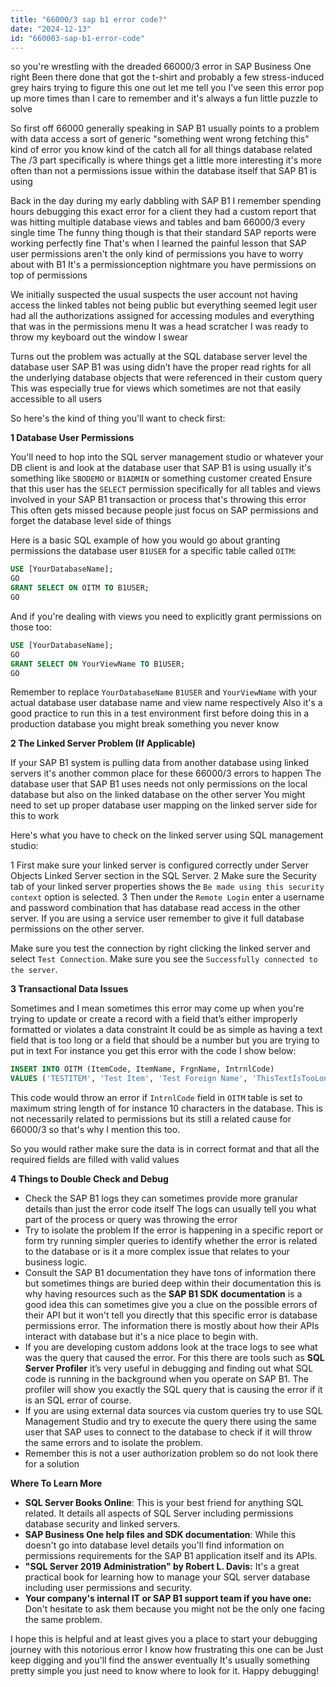 ```yaml
---
title: "66000/3 sap b1 error code?"
date: "2024-12-13"
id: "660003-sap-b1-error-code"
---
```


 so you're wrestling with the dreaded 66000/3 error in SAP Business One right Been there done that got the t-shirt and probably a few stress-induced grey hairs trying to figure this one out let me tell you I've seen this error pop up more times than I care to remember and it's always a fun little puzzle to solve

So first off 66000 generally speaking in SAP B1 usually points to a problem with data access a sort of generic "something went wrong fetching this" kind of error you know kind of the catch all for all things database related The /3 part specifically is where things get a little more interesting it's more often than not a permissions issue within the database itself that SAP B1 is using

Back in the day during my early dabbling with SAP B1 I remember spending hours debugging this exact error for a client they had a custom report that was hitting multiple database views and tables and bam 66000/3 every single time The funny thing though is that their standard SAP reports were working perfectly fine That's when I learned the painful lesson that SAP user permissions aren't the only kind of permissions you have to worry about with B1 It's a permissionception nightmare you have permissions on top of permissions

We initially suspected the usual suspects the user account not having access the linked tables not being public but everything seemed legit user had all the authorizations assigned for accessing modules and everything that was in the permissions menu It was a head scratcher I was ready to throw my keyboard out the window I swear

Turns out the problem was actually at the SQL database server level the database user SAP B1 was using didn’t have the proper read rights for all the underlying database objects that were referenced in their custom query This was especially true for views which sometimes are not that easily accessible to all users

So here's the kind of thing you'll want to check first:

**1 Database User Permissions**

You'll need to hop into the SQL server management studio or whatever your DB client is and look at the database user that SAP B1 is using usually it's something like `SBODEMO` or `B1ADMIN` or something customer created Ensure that this user has the `SELECT` permission specifically for all tables and views involved in your SAP B1 transaction or process that's throwing this error This often gets missed because people just focus on SAP permissions and forget the database level side of things

Here is a basic SQL example of how you would go about granting permissions the database user `B1USER` for a specific table called `OITM`:

```sql
USE [YourDatabaseName];
GO
GRANT SELECT ON OITM TO B1USER;
GO
```

And if you're dealing with views you need to explicitly grant permissions on those too:

```sql
USE [YourDatabaseName];
GO
GRANT SELECT ON YourViewName TO B1USER;
GO
```

Remember to replace `YourDatabaseName` `B1USER` and `YourViewName` with your actual database user database name and view name respectively Also it's a good practice to run this in a test environment first before doing this in a production database you might break something you never know

**2 The Linked Server Problem (If Applicable)**

If your SAP B1 system is pulling data from another database using linked servers it's another common place for these 66000/3 errors to happen The database user that SAP B1 uses needs not only permissions on the local database but also on the linked database on the other server You might need to set up proper database user mapping on the linked server side for this to work

Here's what you have to check on the linked server using SQL management studio:

1 First make sure your linked server is configured correctly under Server Objects Linked Server section in the SQL Server.
2 Make sure the Security tab of your linked server properties shows the `Be made using this security context` option is selected.
3 Then under the `Remote Login` enter a username and password combination that has database read access in the other server. If you are using a service user remember to give it full database permissions on the other server.

Make sure you test the connection by right clicking the linked server and select `Test Connection`. Make sure you see the `Successfully connected to the server`.

**3 Transactional Data Issues**

Sometimes and I mean sometimes this error may come up when you're trying to update or create a record with a field that’s either improperly formatted or violates a data constraint It could be as simple as having a text field that is too long or a field that should be a number but you are trying to put in text For instance you get this error with the code I show below:

```sql
INSERT INTO OITM (ItemCode, ItemName, FrgnName, IntrnlCode)
VALUES ('TESTITEM', 'Test Item', 'Test Foreign Name', 'ThisTextIsTooLong');
```

This code would throw an error if `IntrnlCode` field in `OITM` table is set to maximum string length of for instance 10 characters in the database. This is not necessarily related to permissions but its still a related cause for 66000/3 so that's why I mention this too.

So you would rather make sure the data is in correct format and that all the required fields are filled with valid values

**4 Things to Double Check and Debug**

- Check the SAP B1 logs they can sometimes provide more granular details than just the error code itself The logs can usually tell you what part of the process or query was throwing the error
- Try to isolate the problem If the error is happening in a specific report or form try running simpler queries to identify whether the error is related to the database or is it a more complex issue that relates to your business logic.
- Consult the SAP B1 documentation they have tons of information there but sometimes things are buried deep within their documentation this is why having resources such as the **SAP B1 SDK documentation** is a good idea this can sometimes give you a clue on the possible errors of their API but it won't tell you directly that this specific error is database permissions error. The information there is mostly about how their APIs interact with database but it's a nice place to begin with.
- If you are developing custom addons look at the trace logs to see what was the query that caused the error. For this there are tools such as **SQL Server Profiler** it’s very useful in debugging and finding out what SQL code is running in the background when you operate on SAP B1. The profiler will show you exactly the SQL query that is causing the error if it is an SQL error of course.
- If you are using external data sources via custom queries try to use SQL Management Studio and try to execute the query there using the same user that SAP uses to connect to the database to check if it will throw the same errors and to isolate the problem.
- Remember this is not a user authorization problem so do not look there for a solution

**Where To Learn More**

- **SQL Server Books Online**: This is your best friend for anything SQL related. It details all aspects of SQL Server including permissions database security and linked servers.
- **SAP Business One help files and SDK documentation**: While this doesn't go into database level details you'll find information on permissions requirements for the SAP B1 application itself and its APIs.
- **"SQL Server 2019 Administration" by Robert L. Davis:** It's a great practical book for learning how to manage your SQL server database including user permissions and security.
- **Your company's internal IT or SAP B1 support team if you have one:** Don't hesitate to ask them because you might not be the only one facing the same problem.

I hope this is helpful and at least gives you a place to start your debugging journey with this notorious error I know how frustrating this one can be Just keep digging and you'll find the answer eventually It's usually something pretty simple you just need to know where to look for it. Happy debugging!
